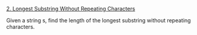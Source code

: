[2. Longest Substring Without Repeating Characters](https://leetcode.com/problems/longest-substring-without-repeating-characters/)

Given a string s, find the length of the longest substring without repeating characters.